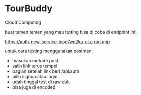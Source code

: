 # TourBuddy

Cloud Computing

buat temen temen yang mau testing bisa di coba di endpoint ini:

https://auth-new-service-jcoc7wc2ka-et.a.run.app

untuk cara testing menggunakan postman:

- masukan metode post
- salin link terus tempel
- bagian setelah link beri /api/auth
- pilih signup atau login
- udah tinggal test di raw dulu
- bisa juga di encoded
  
